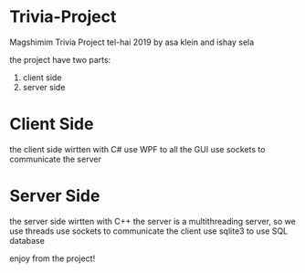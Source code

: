 # Trivia-Project
Magshimim Trivia Project tel-hai 2019
by asa klein and ishay sela 

the project have two parts:
  1. client side
  2. server side
  
# Client Side
the client side wirtten with C#
use WPF to all the GUI
use sockets to communicate the server


# Server Side
the server side wirtten with C++
the server is a multithreading server, so we use threads
use sockets to communicate the client
use sqlite3 to use SQL database

enjoy from the project!
